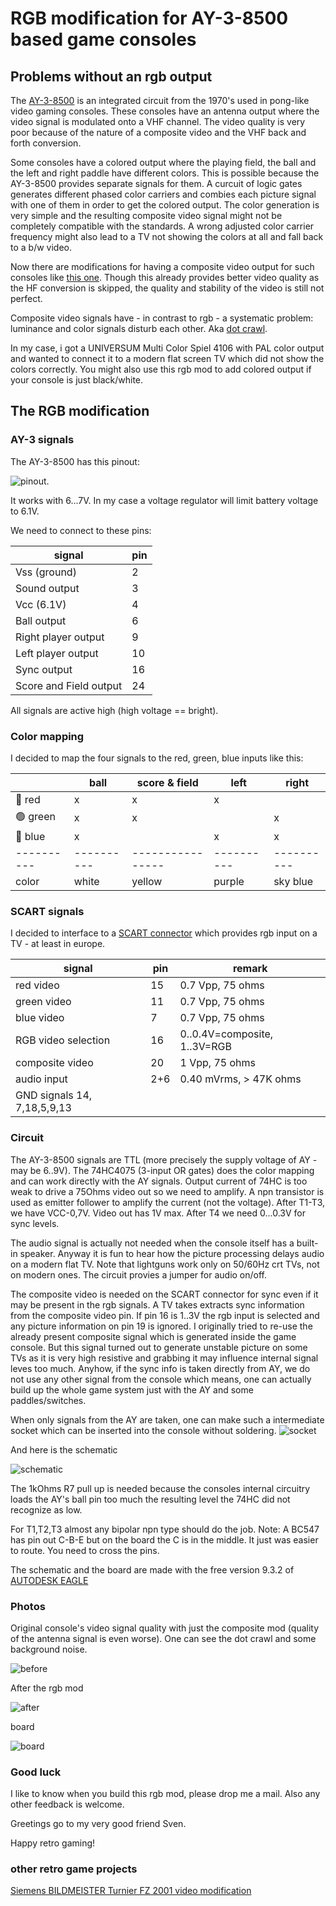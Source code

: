 # RGB modification for AY-3-8500 based game consoles

## Problems without an rgb output

The [AY-3-8500](https://en.wikipedia.org/wiki/AY-3-8500) is an integrated circuit from the 1970's used in pong-like video gaming consoles.
These consoles have an antenna output where the video signal is modulated onto a VHF channel.
The video quality is very poor because of the nature of a composite video and the VHF back and forth conversion.

Some consoles have a colored output where the playing field, the ball and the left and right paddle have different colors. This is possible because the AY-3-8500 provides separate signals for them.
A curcuit of logic gates generates different phased color carriers and combies each picture signal with one of them in order to get the colored output.
The color generation is very simple and the resulting composite video signal might not be completely compatible with the standards.
A wrong adjusted color carrier frequency might also lead to a TV not showing the colors at all and fall back to a b/w video.
 
Now there are modifications for having a composite video output for such consoles like 
[this one](https://circuit-board.de/forum/index.php/Thread/11658-Umbau-von-Universum-4106-Color-Video-Out/). 
Though this already provides better video quality as the HF conversion is skipped, the quality and stability of the video is still not perfect.

Composite video signals have - in contrast to rgb - a systematic problem: luminance and color signals disturb each other. Aka [dot crawl](https://en.wikipedia.org/wiki/Dot_crawl).

In my case, i got a UNIVERSUM Multi Color Spiel 4106 with PAL color output and wanted to connect it to a modern flat screen TV which did not show the colors correctly. You might also use this rgb mod to add colored output if your console is just black/white.

## The RGB modification

### AY-3 signals

The AY-3-8500 has this pinout:

![pinout](images/AY-3-8500_pinout.png).
 
It works with 6...7V. In my case a voltage regulator will limit battery voltage to 6.1V.

We need to connect to these pins:

| signal                         |  pin  |
|--------------------------------|-------|
| Vss (ground)                   |  2    |
| Sound output                   |  3    |
| Vcc (6.1V)                     |  4    |
| Ball output                    |  6    |
| Right player output            |  9    |
| Left player output             |  10   |
| Sync output                    |  16   |
| Score and Field output         |  24   |

All signals are active high (high voltage == bright).

### Color mapping

I decided to map the four signals to the red, green, blue inputs like this:

|          |   ball   | score & field  |  left    |  right   |
|----------|----------|----------------|----------|----------|
| 🔴 red      |    x     |      x         |    x     |          |
| 🟢 green    |    x     |      x         |          |    x     |
| 🔵 blue     |    x     |                |    x     |    x     |
|----------|----------|----------------|----------|----------|
| color    |  white   |     yellow     |  purple  | sky blue |


### SCART signals

I decided to interface to a [SCART connector](https://en.wikipedia.org/wiki/SCART) which provides rgb input on a TV - at least in europe.

| signal                         |  pin  |  remark                       |
|--------------------------------|-------|-------------------------------|
| red video                      |  15   |  0.7 Vpp, 75 ohms             |
| green video                    |  11   |  0.7 Vpp, 75 ohms             |
| blue  video                    |  7    |  0.7 Vpp, 75 ohms             |
| RGB video selection            |  16   |  0..0.4V=composite, 1..3V=RGB |
| composite video                |  20   |  1 Vpp, 75 ohms               |
| audio input                    |  2+6  |  0.40 mVrms, > 47K ohms       |
| GND signals 14, 7,18,5,9,13    |       |                               |

### Circuit

The AY-3-8500 signals are TTL (more precisely the supply voltage of AY - may be 6..9V).
The 74HC4075 (3-input OR gates) does the color mapping and can work directly with the AY signals.
Output current of 74HC is too weak to drive a 75Ohms video out so we need to amplify.
A npn transistor is used as emitter follower to amplify the current (not the voltage).
After T1-T3, we have VCC-0,7V. Video out has 1V max.
After T4 we need 0...0.3V for sync levels. 

The audio signal is actually not needed when the console itself has a built-in speaker.
Anyway it is fun to hear how the picture processing delays audio on a modern flat TV. Note that lightguns work only on 50/60Hz crt TVs, not on modern ones.
The circuit provies a jumper for audio on/off.

The composite video is needed on the SCART connector for sync even if it may be present in the rgb signals. A TV takes extracts sync information from the composite video pin. If pin 16 is 1..3V the rgb input is selected and any picture information on pin 19 is ignored.
I originally tried to re-use the already present composite signal which is generated inside the game console. But this signal turned out to generate unstable picture on some TVs as it is very high resistive and grabbing it may influence internal signal leves too much.
Anyhow, if the sync info is taken directly from AY, we do not use any other signal from the console which means, one can actually build up the whole game system just with the AY and some paddles/switches.

When only signals from the AY are taken, one can make such a intermediate socket which can be inserted into the console without soldering.
![socket](/images/socket.jpg)

And here is the schematic

![schematic](/images/schematic.png)

The 1kOhms R7 pull up is needed because the consoles internal circuitry loads the AY's ball pin too much the resulting level the 74HC did not recognize as low.

For T1,T2,T3 almost any bipolar npn type should do the job.
Note: A BC547 has pin out C-B-E but on the board the C is in the middle. It just was easier to route. You need to cross the pins.

The schematic and the board are made with the free version 9.3.2 of [AUTODESK EAGLE](https://www.autodesk.com/products/eagle/free-download)


### Photos

Original console's video signal quality with just the composite mod (quality of the antenna signal is even worse). One can see the dot crawl and some background noise.

![before](/images/0before.jpg)

After the rgb mod

![after](/images/1after.jpg)

board

![board](/images/board.png)


### Good luck

I like to know when you build this rgb mod, please drop me a mail. Also any other feedback is welcome.

Greetings go to my very good friend Sven.

Happy retro gaming! 

### other retro game projects

[Siemens BILDMEISTER Turnier FZ 2001 video modification](bildmeister.md)

